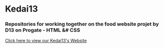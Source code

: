 # Kedai13
<h3>
Repositories for working together on the food website projet
by D13 on Progate - HTML &# CSS
</h3>
  
[Click here to view our Kedai13's Website](https://xasecs.github.io/Kedai13/)
